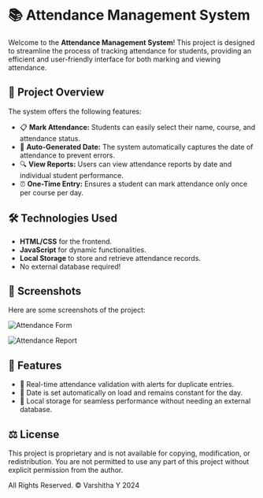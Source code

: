 # 📚 Attendance Management System

Welcome to the **Attendance Management System**! This project is designed to streamline the process of tracking attendance for students, providing an efficient and user-friendly interface for both marking and viewing attendance.

## 🚀 Project Overview

The system offers the following features:

- 📋 **Mark Attendance:** Students can easily select their name, course, and attendance status.
- 📅 **Auto-Generated Date:** The system automatically captures the date of attendance to prevent errors.
- 🔍 **View Reports:** Users can view attendance reports by date and individual student performance.
- ⏰ **One-Time Entry:** Ensures a student can mark attendance only once per course per day.

## 🛠️ Technologies Used

- **HTML/CSS** for the frontend.
- **JavaScript** for dynamic functionalities.
- **Local Storage** to store and retrieve attendance records.
- No external database required!

## 🎨 Screenshots

Here are some screenshots of the project:

![Attendance Form](./images/attendance_form.png)

![Attendance Report](./images/attendance_report.png)

## 🌟 Features

- 🚦 Real-time attendance validation with alerts for duplicate entries.
- 📅 Date is set automatically on load and remains constant for the day.
- 💾 Local storage for seamless performance without needing an external database.

## ⚖️ License

This project is proprietary and is not available for copying, modification, or redistribution. You are not permitted to use any part of this project without explicit permission from the author.

All Rights Reserved. © Varshitha Y 2024



